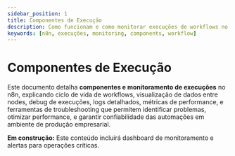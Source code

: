 ```yaml
---
sidebar_position: 1
title: Componentes de Execução
description: Como funcionam e como monitorar execuções de workflows no n8n
keywords: [n8n, execuções, monitoring, components, workflow]
---
```


# Componentes de Execução

Este documento detalha **componentes e monitoramento de execuções** no n8n, explicando ciclo de vida de workflows, visualização de dados entre nodes, debug de execuções, logs detalhados, métricas de performance, e ferramentas de troubleshooting que permitem identificar problemas, otimizar performance, e garantir confiabilidade das automações em ambiente de produção empresarial.

**Em construção:** Este conteúdo incluirá dashboard de monitoramento e alertas para operações críticas.
